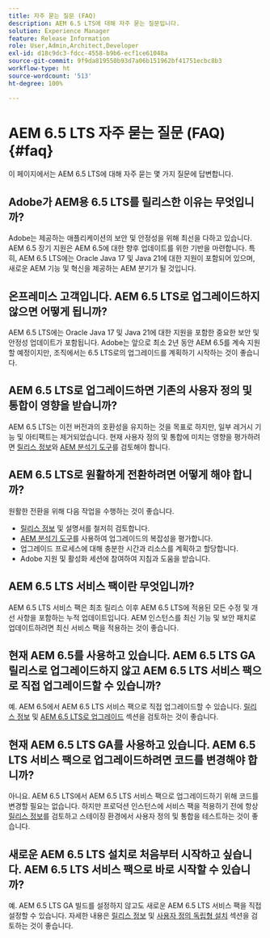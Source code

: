 ```yaml
---
title: 자주 묻는 질문 (FAQ)
description: AEM 6.5 LTS에 대해 자주 묻는 질문입니다.
solution: Experience Manager
feature: Release Information
role: User,Admin,Architect,Developer
exl-id: d18c9dc3-fdcc-4558-b9b6-ecf1ce61048a
source-git-commit: 9f9da819550b93d7a06b151962bf41751ecbc8b3
workflow-type: ht
source-wordcount: '513'
ht-degree: 100%

---
```


# AEM 6.5 LTS 자주 묻는 질문 (FAQ) {#faq}

이 페이지에서는 AEM 6.5 LTS에 대해 자주 묻는 몇 가지 질문에 답변합니다.

## Adobe가 AEM용 6.5 LTS를 릴리스한 이유는 무엇입니까?

Adobe는 제공하는 애플리케이션의 보안 및 안정성을 위해 최선을 다하고 있습니다. AEM 6.5 장기 지원은 AEM 6.5에 대한 향후 업데이트를 위한 기반을 마련합니다. 특히, AEM 6.5 LTS에는 Oracle Java 17 및 Java 21에 대한 지원이 포함되어 있으며, 새로운 AEM 기능 및 혁신을 제공하는 AEM 분기가 될 것입니다.

## 온프레미스 고객입니다. AEM 6.5 LTS로 업그레이드하지 않으면 어떻게 됩니까?

AEM 6.5 LTS에는 Oracle Java 17 및 Java 21에 대한 지원을 포함한 중요한 보안 및 안정성 업데이트가 포함됩니다. Adobe는 앞으로 최소 2년 동안 AEM 6.5를 계속 지원할 예정이지만, 조직에서는 6.5 LTS로의 업그레이드를 계획하기 시작하는 것이 좋습니다.

## AEM 6.5 LTS로 업그레이드하면 기존의 사용자 정의 및 통합이 영향을 받습니까?

AEM 6.5 LTS는 이전 버전과의 호환성을 유지하는 것을 목표로 하지만, 일부 레거시 기능 및 아티팩트는 제거되었습니다.
현재 사용자 정의 및 통합에 미치는 영향을 평가하려면 [릴리스 정보](/help/release-notes/release-notes.md#deprecated-and-removed-features)와 [AEM 분석기 도구](/help/sites-deploying/aem-analyzer.md)를 검토해야 합니다.

## AEM 6.5 LTS로 원활하게 전환하려면 어떻게 해야 합니까?

원활한 전환을 위해 다음 작업을 수행하는 것이 좋습니다.

* [릴리스 정보](/help/release-notes/release-notes.md) 및 설명서를 철저히 검토합니다.
* [AEM 분석기 도구](/help/sites-deploying/aem-analyzer.md)를 사용하여 업그레이드의 복잡성을 평가합니다.
* 업그레이드 프로세스에 대해 충분한 시간과 리소스를 계획하고 할당합니다.
* Adobe 지원 및 활성화 세션에 참여하여 지침과 도움을 받습니다.

## AEM 6.5 LTS 서비스 팩이란 무엇입니까?

AEM 6.5 LTS 서비스 팩은 최초 릴리스 이후 AEM 6.5 LTS에 적용된 모든 수정 및 개선 사항을 포함하는 누적 업데이트입니다. AEM 인스턴스를 최신 기능 및 보안 패치로 업데이트하려면 최신 서비스 팩을 적용하는 것이 좋습니다.

## 현재 AEM 6.5를 사용하고 있습니다. AEM 6.5 LTS GA 릴리스로 업그레이드하지 않고 AEM 6.5 LTS 서비스 팩으로 직접 업그레이드할 수 있습니까?

예. AEM 6.5에서 AEM 6.5 LTS 서비스 팩으로 직접 업그레이드할 수 있습니다. [릴리스 정보](/help/release-notes/release-notes.md) 및 [AEM 6.5 LTS로 업그레이드](/help/sites-deploying/upgrade.md) 섹션을 검토하는 것이 좋습니다.

## 현재 AEM 6.5 LTS GA를 사용하고 있습니다. AEM 6.5 LTS 서비스 팩으로 업그레이드하려면 코드를 변경해야 합니까?

아니요. AEM 6.5 LTS에서 AEM 6.5 LTS 서비스 팩으로 업그레이드하기 위해 코드를 변경할 필요는 없습니다. 하지만 프로덕션 인스턴스에 서비스 팩을 적용하기 전에 항상 [릴리스 정보](/help/release-notes/release-notes.md)를 검토하고 스테이징 환경에서 사용자 정의 및 통합을 테스트하는 것이 좋습니다.

## 새로운 AEM 6.5 LTS 설치로 처음부터 시작하고 싶습니다. AEM 6.5 LTS 서비스 팩으로 바로 시작할 수 있습니까?

예. AEM 6.5 LTS GA 빌드를 설정하지 않고도 새로운 AEM 6.5 LTS 서비스 팩을 직접 설정할 수 있습니다. 자세한 내용은 [릴리스 정보](/help/release-notes/release-notes.md) 및 [사용자 정의 독립형 설치](/help/sites-deploying/custom-standalone-install.md) 섹션을 검토하는 것이 좋습니다.
